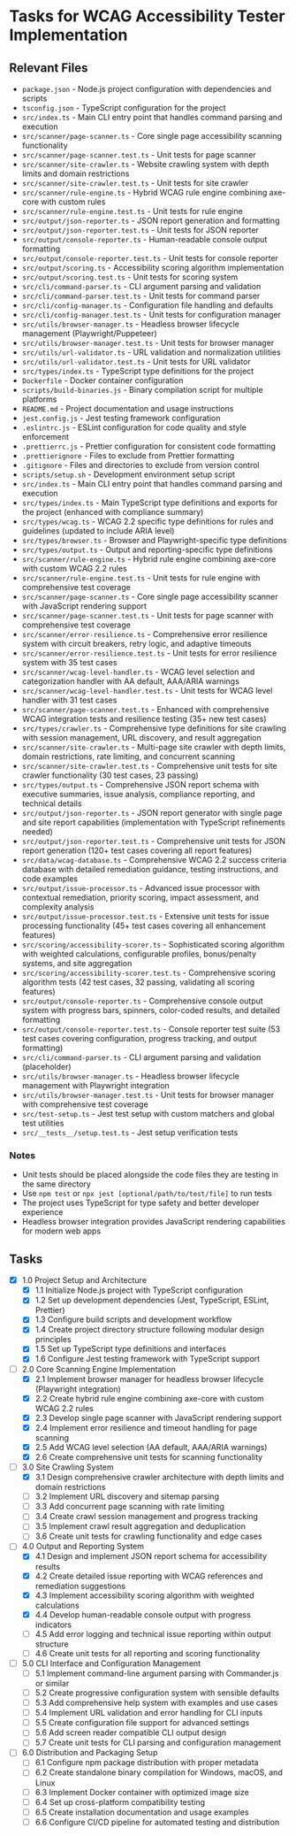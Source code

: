 # Tasks for WCAG Accessibility Tester Implementation

## Relevant Files

- `package.json` - Node.js project configuration with dependencies and scripts
- `tsconfig.json` - TypeScript configuration for the project
- `src/index.ts` - Main CLI entry point that handles command parsing and execution
- `src/scanner/page-scanner.ts` - Core single page accessibility scanning functionality
- `src/scanner/page-scanner.test.ts` - Unit tests for page scanner
- `src/scanner/site-crawler.ts` - Website crawling system with depth limits and domain restrictions
- `src/scanner/site-crawler.test.ts` - Unit tests for site crawler
- `src/scanner/rule-engine.ts` - Hybrid WCAG rule engine combining axe-core with custom rules
- `src/scanner/rule-engine.test.ts` - Unit tests for rule engine
- `src/output/json-reporter.ts` - JSON report generation and formatting
- `src/output/json-reporter.test.ts` - Unit tests for JSON reporter
- `src/output/console-reporter.ts` - Human-readable console output formatting
- `src/output/console-reporter.test.ts` - Unit tests for console reporter
- `src/output/scoring.ts` - Accessibility scoring algorithm implementation
- `src/output/scoring.test.ts` - Unit tests for scoring system
- `src/cli/command-parser.ts` - CLI argument parsing and validation
- `src/cli/command-parser.test.ts` - Unit tests for command parser
- `src/cli/config-manager.ts` - Configuration file handling and defaults
- `src/cli/config-manager.test.ts` - Unit tests for configuration manager
- `src/utils/browser-manager.ts` - Headless browser lifecycle management (Playwright/Puppeteer)
- `src/utils/browser-manager.test.ts` - Unit tests for browser manager
- `src/utils/url-validator.ts` - URL validation and normalization utilities
- `src/utils/url-validator.test.ts` - Unit tests for URL validator
- `src/types/index.ts` - TypeScript type definitions for the project
- `Dockerfile` - Docker container configuration
- `scripts/build-binaries.js` - Binary compilation script for multiple platforms
- `README.md` - Project documentation and usage instructions
- `jest.config.js` - Jest testing framework configuration
- `.eslintrc.js` - ESLint configuration for code quality and style enforcement
- `.prettierrc.js` - Prettier configuration for consistent code formatting
- `.prettierignore` - Files to exclude from Prettier formatting
- `.gitignore` - Files and directories to exclude from version control
- `scripts/setup.sh` - Development environment setup script
- `src/index.ts` - Main CLI entry point that handles command parsing and execution
- `src/types/index.ts` - Main TypeScript type definitions and exports for the project (enhanced with compliance summary)
- `src/types/wcag.ts` - WCAG 2.2 specific type definitions for rules and guidelines (updated to include ARIA level)
- `src/types/browser.ts` - Browser and Playwright-specific type definitions
- `src/types/output.ts` - Output and reporting-specific type definitions
- `src/scanner/rule-engine.ts` - Hybrid rule engine combining axe-core with custom WCAG 2.2 rules
- `src/scanner/rule-engine.test.ts` - Unit tests for rule engine with comprehensive test coverage
- `src/scanner/page-scanner.ts` - Core single page accessibility scanner with JavaScript rendering support
- `src/scanner/page-scanner.test.ts` - Unit tests for page scanner with comprehensive test coverage
- `src/scanner/error-resilience.ts` - Comprehensive error resilience system with circuit breakers, retry logic, and adaptive timeouts
- `src/scanner/error-resilience.test.ts` - Unit tests for error resilience system with 35 test cases
- `src/scanner/wcag-level-handler.ts` - WCAG level selection and categorization handler with AA default, AAA/ARIA warnings
- `src/scanner/wcag-level-handler.test.ts` - Unit tests for WCAG level handler with 31 test cases
- `src/scanner/page-scanner.test.ts` - Enhanced with comprehensive WCAG integration tests and resilience testing (35+ new test cases)
- `src/types/crawler.ts` - Comprehensive type definitions for site crawling with session management, URL discovery, and result aggregation
- `src/scanner/site-crawler.ts` - Multi-page site crawler with depth limits, domain restrictions, rate limiting, and concurrent scanning
- `src/scanner/site-crawler.test.ts` - Comprehensive unit tests for site crawler functionality (30 test cases, 23 passing)
- `src/types/output.ts` - Comprehensive JSON report schema with executive summaries, issue analysis, compliance reporting, and technical details
- `src/output/json-reporter.ts` - JSON report generator with single page and site report capabilities (implementation with TypeScript refinements needed)
- `src/output/json-reporter.test.ts` - Comprehensive unit tests for JSON report generation (120+ test cases covering all report features)
- `src/data/wcag-database.ts` - Comprehensive WCAG 2.2 success criteria database with detailed remediation guidance, testing instructions, and code examples
- `src/output/issue-processor.ts` - Advanced issue processor with contextual remediation, priority scoring, impact assessment, and complexity analysis
- `src/output/issue-processor.test.ts` - Extensive unit tests for issue processing functionality (45+ test cases covering all enhancement features)
- `src/scoring/accessibility-scorer.ts` - Sophisticated scoring algorithm with weighted calculations, configurable profiles, bonus/penalty systems, and site aggregation
- `src/scoring/accessibility-scorer.test.ts` - Comprehensive scoring algorithm tests (42 test cases, 32 passing, validating all scoring features)
- `src/output/console-reporter.ts` - Comprehensive console output system with progress bars, spinners, color-coded results, and detailed formatting
- `src/output/console-reporter.test.ts` - Console reporter test suite (53 test cases covering configuration, progress tracking, and output formatting)
- `src/cli/command-parser.ts` - CLI argument parsing and validation (placeholder)
- `src/utils/browser-manager.ts` - Headless browser lifecycle management with Playwright integration
- `src/utils/browser-manager.test.ts` - Unit tests for browser manager with comprehensive test coverage
- `src/test-setup.ts` - Jest test setup with custom matchers and global test utilities
- `src/__tests__/setup.test.ts` - Jest setup verification tests

### Notes

- Unit tests should be placed alongside the code files they are testing in the same directory
- Use `npm test` or `npx jest [optional/path/to/test/file]` to run tests
- The project uses TypeScript for type safety and better developer experience
- Headless browser integration provides JavaScript rendering capabilities for modern web apps

## Tasks

- [x] 1.0 Project Setup and Architecture
  - [x] 1.1 Initialize Node.js project with TypeScript configuration
  - [x] 1.2 Set up development dependencies (Jest, TypeScript, ESLint, Prettier)
  - [x] 1.3 Configure build scripts and development workflow
  - [x] 1.4 Create project directory structure following modular design principles
  - [x] 1.5 Set up TypeScript type definitions and interfaces
  - [x] 1.6 Configure Jest testing framework with TypeScript support

- [ ] 2.0 Core Scanning Engine Implementation
  - [x] 2.1 Implement browser manager for headless browser lifecycle (Playwright integration)
  - [x] 2.2 Create hybrid rule engine combining axe-core with custom WCAG 2.2 rules
  - [x] 2.3 Develop single page scanner with JavaScript rendering support
  - [x] 2.4 Implement error resilience and timeout handling for page scanning
  - [x] 2.5 Add WCAG level selection (AA default, AAA/ARIA warnings)
  - [x] 2.6 Create comprehensive unit tests for scanning functionality

- [ ] 3.0 Site Crawling System
  - [x] 3.1 Design comprehensive crawler architecture with depth limits and domain restrictions
  - [ ] 3.2 Implement URL discovery and sitemap parsing
  - [ ] 3.3 Add concurrent page scanning with rate limiting
  - [ ] 3.4 Create crawl session management and progress tracking
  - [ ] 3.5 Implement crawl result aggregation and deduplication
  - [ ] 3.6 Create unit tests for crawling functionality and edge cases

- [ ] 4.0 Output and Reporting System
  - [x] 4.1 Design and implement JSON report schema for accessibility results
  - [x] 4.2 Create detailed issue reporting with WCAG references and remediation suggestions
  - [x] 4.3 Implement accessibility scoring algorithm with weighted calculations
  - [x] 4.4 Develop human-readable console output with progress indicators
  - [ ] 4.5 Add error logging and technical issue reporting within output structure
  - [ ] 4.6 Create unit tests for all reporting and scoring functionality

- [ ] 5.0 CLI Interface and Configuration Management
  - [ ] 5.1 Implement command-line argument parsing with Commander.js or similar
  - [ ] 5.2 Create progressive configuration system with sensible defaults
  - [ ] 5.3 Add comprehensive help system with examples and use cases
  - [ ] 5.4 Implement URL validation and error handling for CLI inputs
  - [ ] 5.5 Create configuration file support for advanced settings
  - [ ] 5.6 Add screen reader compatible CLI output design
  - [ ] 5.7 Create unit tests for CLI parsing and configuration management

- [ ] 6.0 Distribution and Packaging Setup
  - [ ] 6.1 Configure npm package distribution with proper metadata
  - [ ] 6.2 Create standalone binary compilation for Windows, macOS, and Linux
  - [ ] 6.3 Implement Docker container with optimized image size
  - [ ] 6.4 Set up cross-platform compatibility testing
  - [ ] 6.5 Create installation documentation and usage examples
  - [ ] 6.6 Configure CI/CD pipeline for automated testing and distribution 